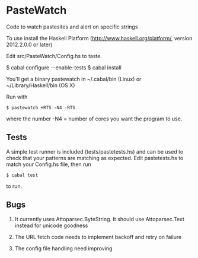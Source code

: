 PasteWatch
==========


Code to watch pastesites and alert on specific strings

To use install the Haskell Platform (http://www.haskell.org/platform/, version 2012.2.0.0 or later)

Edit src/PasteWatch/Config.hs to taste.

$ cabal configure --enable-tests
$ cabal install

You'll get a binary pastewatch in ~/.cabal/bin (Linux) or ~/Library/Haskell/bin (OS X)

Run with
```
$ pastewatch +RTS -N4 -RTS 
```
where the number -N4 = number of cores you want the program to use.

Tests
-----

A simple test runner is included (tests/pastetests.hs) and can be used to check that your patterns are matching as expected. 
Edit pastetests.hs to match your Config.hs file, then run
```
$ cabal test
```
to run.

Bugs
----

1) It currently uses Attoparsec.ByteString. It should use Attoparsec.Text instead for unicode goodness

2) The URL fetch code needs to implement backoff and retry on failure

3) The config file handling need improving


